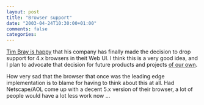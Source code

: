 ```yaml
---
layout: post
title: "Browser support"
date: "2003-04-24T10:30:00+01:00"
comments: false
categories: 
---
```


<p><a href="http://www.tbray.org/ongoing/When/200x/2003/04/23/DieNumber4" title="Speaking of Browsers... Hooray!">Tim Bray is happy</a> that his company has finally made the decision to drop support for 4.x browsers in theit Web UI. I think this is a very good idea, and I plan to advocate that decision for future products and projects <a href="/">of our own</a>. </p>

<p>How very sad that the browser that once was the leading edge implementation is to blame for having to think about this at all. Had Netscape/AOL come up with a decent 5.x version of their browser, a lot of people would have a lot less work now ...</p>

